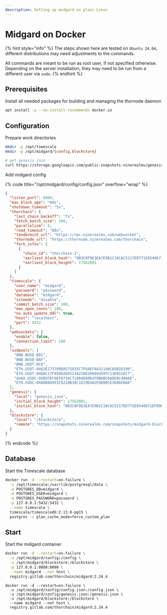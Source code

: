 ```yaml
---
description: Setting up midgard on plain Linux
---
```


# Midgard on Docker

{% hint style="info" %}
The steps shown here are tested on `Ubuntu 24.04`, different distributions may need adjustments to the commands.

All commands are meant to be run as root user, if not specified otherwise. Depending on the server installation, they may need to be run from a different user via `sudo`.
{% endhint %}

## Prerequisites

Install all needed packages for building and managing the thornode daemon

```sh
apt install -y --no-install-recommends docker.io
```

## Configuration

Prepare work directories

```sh
mkdir -p /opt/timescale
mkdir -p /opt/midgard/{config,blockstore}

# get genesis.json
curl https://storage.googleapis.com/public-snapshots-ninerealms/genesis/17562000.json -o /opt/midgard/config/genesis.json
```

Add midgard config

{% code title="/opt/midgard/config/config.json" overflow="wrap" %}

```json
{
  "listen_port": 8080,
  "max_block_age": "60s",
  "shutdown_timeout": "5s",
  "thorchain": {
    "last_chain_backoff": "7s",
    "fetch_batch_size": 100,
    "parallelism": 4,
    "read_timeout": "60s",
    "tendermint_url": "https://rpc.ninerealms.com/websocket",
    "thornode_url": "https://thornode.ninerealms.com/thorchain",
    "fork_infos": [
      {
        "chain_id": "thorchain-1",
        "earliest_block_hash": "0B3C8F9E3EA7E9B1C10CAC5217ED771E0540671EFB9C5315BF01167266BCBEDF",
        "earliest_block_height": 17562001
      }
    ]
  },
  "timescale": {
    "user_name": "midgard",
    "password": "password",
    "database": "midgard",
    "sslmode": "disable",
    "commit_batch_size": 100,
    "max_open_conns": 100,
    "no_auto_update_ddl": true,
    "host": "localhost",
    "port": 5432
  },
  "websockets": {
    "enable": false,
    "connection_limit": 100
  },
  "usdpools": [
    "BNB.BUSD-BD1",
    "BNB.BUSD-BAF",
    "BNB.USDT-DC8",
    "ETH.USDT-0X62E273709DA575835C7F6AEF4A31140CA5B1D190",
    "ETH.USDT-0XDAC17F958D2EE523A2206206994597C13D831EC7",
    "AVAX.USDC-0XB97EF9EF8734C71904D8002F8B6BC66DD9C48A6E",
    "ETH.USDC-0XA0B86991C6218B36C1D19D4A2E9EB0CE3606EB48"
  ],
  "genesis": {
    "local": "genesis.json",
    "initial_block_height": 17562001,
    "initial_block_hash": "0B3C8F9E3EA7E9B1C10CAC5217ED771E0540671EFB9C5315BF01167266BCBEDF"
  },
  "blockstore": {
    "local": "/blockstore",
    "remote": "https://snapshots.ninerealms.com/snapshots/midgard-blockstore/"
  }
}
```

{% endcode %}

## Database

Start the Timescale database

```sh
docker run -d --restart=on-failure \
  -v /opt/timescale:/var/lib/postgresql/data \
  -e POSTGRES_DB=midgard \
  -e POSTGRES_USER=midgard \
  -e POSTGRES_PASSWORD=password \
  -p 127.0.0.1:5432:5432 \
  --name timescale \
  timescale/timescaledb:2.13.0-pg15 \
  postgres -c plan_cache_mode=force_custom_plan
```

## Start

Start the midgard container

```sh
docker run -d --restart=on-failure \
  -v /opt/midgard/config:/config \
  -v /opt/midgard/blockstore:/blockstore \
  -p 127.0.0.1:8080:8080 \
  --name midgard --net host \
  registry.gitlab.com/thorchain/midgard:2.24.4
```

```
docker run -d --restart=on-failure \
  -v /opt/midgard/config/config.json:/config.json \
  -v /opt/midgard/config/genesis.json:/genesis.json \
  -v /opt/midgard/blockstore:/blockstore \
  --name midgard --net host \
  registry.gitlab.com/thorchain/midgard:2.24.4
```
